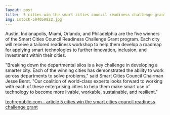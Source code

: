 ```yaml
---
layout: post
title:  5 cities win the smart cities council readiness challenge grant 
img: istock-594059822.jpg
---
```

Austin, Indianapolis, Miami, Orlando, and Philadelphia are the five winners of the Smart Cities Council Readiness Challenge Grant program. Each city will receive a tailored readiness workshop to help them develop a roadmap for applying smart technologies to further innovation, inclusion, and investment within their cities.

"Breaking down the departmental silos is a key challenge in developing a smarter city. Each of the winning cities has demonstrated the ability to work across departments to solve problems," said Smart Cities Council Chairman Jesse Berst. "Our coalition of world-class experts looks forward to working with each of these enterprising cities to help them make smart use of technology to become more livable, workable, sustainable, and resilient."

<a href="http://www.techrepublic.com/article/five-cities-win-the-smart-cities-council-readiness-challenge-grant/">techrepublic.com - article 5 cities win the smart cities council readiness challenge grant </a>

